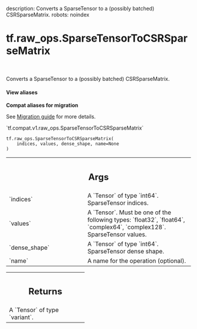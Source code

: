 description: Converts a SparseTensor to a (possibly batched) CSRSparseMatrix.
robots: noindex

# tf.raw_ops.SparseTensorToCSRSparseMatrix

<!-- Insert buttons and diff -->

<table class="tfo-notebook-buttons tfo-api nocontent" align="left">

</table>



Converts a SparseTensor to a (possibly batched) CSRSparseMatrix.


<section class="expandable">
  <h4 class="showalways">View aliases</h4>
  <p>
<b>Compat aliases for migration</b>
<p>See
<a href="https://www.tensorflow.org/guide/migrate">Migration guide</a> for
more details.</p>
<p>`tf.compat.v1.raw_ops.SparseTensorToCSRSparseMatrix`</p>
</p>
</section>

<pre class="devsite-click-to-copy prettyprint lang-py tfo-signature-link">
<code>tf.raw_ops.SparseTensorToCSRSparseMatrix(
    indices, values, dense_shape, name=None
)
</code></pre>



<!-- Placeholder for "Used in" -->


<!-- Tabular view -->
 <table class="responsive fixed orange">
<colgroup><col width="214px"><col></colgroup>
<tr><th colspan="2"><h2 class="add-link">Args</h2></th></tr>

<tr>
<td>
`indices`<a id="indices"></a>
</td>
<td>
A `Tensor` of type `int64`. SparseTensor indices.
</td>
</tr><tr>
<td>
`values`<a id="values"></a>
</td>
<td>
A `Tensor`. Must be one of the following types: `float32`, `float64`, `complex64`, `complex128`.
SparseTensor values.
</td>
</tr><tr>
<td>
`dense_shape`<a id="dense_shape"></a>
</td>
<td>
A `Tensor` of type `int64`. SparseTensor dense shape.
</td>
</tr><tr>
<td>
`name`<a id="name"></a>
</td>
<td>
A name for the operation (optional).
</td>
</tr>
</table>



<!-- Tabular view -->
 <table class="responsive fixed orange">
<colgroup><col width="214px"><col></colgroup>
<tr><th colspan="2"><h2 class="add-link">Returns</h2></th></tr>
<tr class="alt">
<td colspan="2">
A `Tensor` of type `variant`.
</td>
</tr>

</table>

